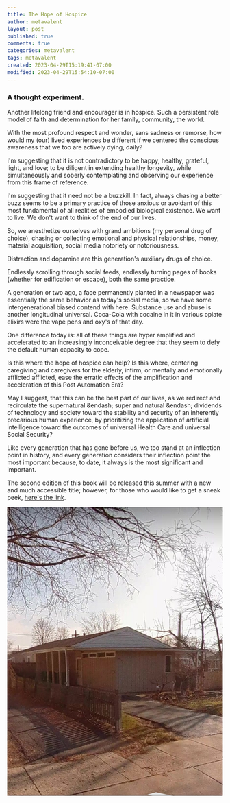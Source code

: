 ```yaml
---
title: The Hope of Hospice
author: metavalent
layout: post
published: true
comments: true
categories: metavalent
tags: metavalent
created: 2023-04-29T15:19:41-07:00
modified: 2023-04-29T15:54:10-07:00
---
```


### A thought experiment.

Another lifelong friend and encourager is in hospice. Such a persistent role model of faith and determination for her family, community, the world.

With the most profound respect and wonder, sans sadness or remorse, how would my (our) lived experiences be different if we centered the conscious awareness that we too are actively dying, daily?

I'm suggesting that it is not contradictory to be happy, healthy, grateful, light, and love; to be diligent in extending healthy longevity, while simultaneously and soberly contemplating and observing our experience from this frame of reference.

I'm suggesting that it need not be a buzzkill. In fact, always chasing a better buzz seems to be a primary practice of those anxious or avoidant of this most fundamental of all realities of embodied biological existence. We want to live. We don't want to think of the end of our lives. 

So, we anesthetize ourselves with grand ambitions (my personal drug of choice), chasing or collecting emotional and physical relationships, money, material acquisition, social media notoriety or notoriousness. 

Distraction and dopamine are this generation's auxiliary drugs of choice.

Endlessly scrolling through social feeds, endlessly turning pages of books (whether for edification or escape), both the same practice.

A generation or two ago, a face permanently planted in a newspaper was essentially the same behavior as today's social media, so we have some intergenerational biased contend with here. Substance use and abuse is another longitudinal universal. Coca-Cola with cocaine in it in various opiate elixirs were the vape pens and oxy's of that day.

One difference today is: all of these things are hyper amplified and accelerated to an increasingly inconceivable degree that they seem to defy the default human capacity to cope.

Is this where the hope of hospice can help? Is this where, centering caregiving and caregivers for the elderly, infirm, or mentally and emotionally afflicted afflicted, ease the erratic effects of the  amplification and acceleration of this Post Automation Era?

May I suggest, that this can be the best part of our lives, as we redirect and recirculate the supernatural &endash; super and natural &endash;  dividends of technology and society toward the stability and security of an inherently precarious human experience, by prioritizing the application of artificial intelligence toward the outcomes of universal Health Care and universal Social Security?

Like every generation that has gone before us, we too stand at an inflection point in history, and every generation considers their inflection point the most important because, to date, it always is the most significant and important.

The second edition of this book will be released this summer with a new and much accessible title; however, for those who would like to get a sneak peek, [here's the link](https://amzn.to/2URmAjL).

![Image](../assets/images/897cf59f9767d70e8f0f0d7554d34d62.jpg)

